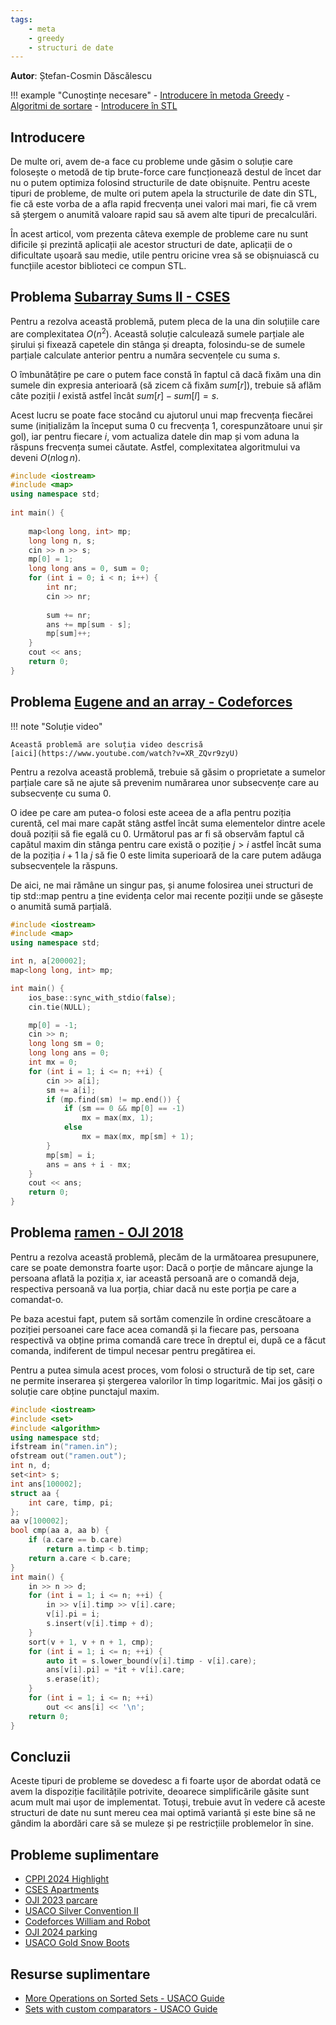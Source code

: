 ```yaml
---
tags:
    - meta
    - greedy
    - structuri de date
---
```


**Autor**: Ștefan-Cosmin Dăscălescu

!!! example "Cunoștințe necesare"
    - [Introducere în metoda Greedy](https://edu.roalgo.ro/usor/greedy/)
    - [Algoritmi de sortare](https://edu.roalgo.ro/usor/sorting/)
    - [Introducere în STL](https://edu.roalgo.ro/cppintro/stl/)

## Introducere

De multe ori, avem de-a face cu probleme unde găsim o soluție care folosește o
metodă de tip brute-force care funcționează destul de încet dar nu o putem
optimiza folosind structurile de date obișnuite. Pentru aceste tipuri de
probleme, de multe ori putem apela la structurile de date din STL, fie că este
vorba de a afla rapid frecvența unei valori mai mari, fie că vrem să ștergem o
anumită valoare rapid sau să avem alte tipuri de precalculări.

În acest articol, vom prezenta câteva exemple de probleme care nu sunt dificile
și prezintă aplicații ale acestor structuri de date, aplicații de o dificultate
ușoară sau medie, utile pentru oricine vrea să se obișnuiască cu funcțiile
acestor biblioteci ce compun STL.

## Problema [Subarray Sums II - CSES](https://cses.fi/problemset/task/1661)

Pentru a rezolva această problemă, putem pleca de la una din soluțiile care are
complexitatea $O(n^2)$. Această soluție calculează sumele parțiale ale șirului
și fixează capetele din stânga și dreapta, folosindu-se de sumele parțiale
calculate anterior pentru a număra secvențele cu suma $s$.

O îmbunătățire pe care o putem face constă în faptul că dacă fixăm una din
sumele din expresia anterioară (să zicem că fixăm $sum[r]$), trebuie să aflăm
câte poziții $l$ există astfel încât $sum[r] - sum[l] = s$.

Acest lucru se poate face stocând cu ajutorul unui map frecvența fiecărei sume
(inițializăm la început suma $0$ cu frecvența $1$, corespunzătoare unui șir
gol), iar pentru fiecare $i$, vom actualiza datele din map și vom aduna la
răspuns frecvența sumei căutate. Astfel, complexitatea algoritmului va deveni
$O(n \log n)$.

```cpp
#include <iostream>
#include <map>
using namespace std;
 
int main() {
    
    map<long long, int> mp;
    long long n, s;
    cin >> n >> s;
    mp[0] = 1;
    long long ans = 0, sum = 0;
    for (int i = 0; i < n; i++) {
        int nr;
        cin >> nr;
        
        sum += nr;
        ans += mp[sum - s];
        mp[sum]++;
    }
    cout << ans;
    return 0;
}
```

## Problema [Eugene and an array - Codeforces](https://codeforces.com/contest/1333/problem/C)

!!! note "Soluție video"

    Această problemă are soluția video descrisă
    [aici](https://www.youtube.com/watch?v=XR_ZQvr9zyU)

Pentru a rezolva această problemă, trebuie să găsim o proprietate a sumelor
parțiale care să ne ajute să prevenim numărarea unor subsecvențe care au
subsecvențe cu suma $0$.

O idee pe care am putea-o folosi este aceea de a afla pentru poziția curentă,
cel mai mare capăt stâng astfel încât suma elementelor dintre acele două poziții
să fie egală cu $0$. Următorul pas ar fi să observăm faptul că capătul maxim din
stânga pentru care există o poziție $j > i$ astfel încât suma de la poziția
$i+1$ la $j$ să fie $0$ este limita superioară de la care putem adăuga
subsecvențele la răspuns.

De aici, ne mai rămâne un singur pas, și anume folosirea unei structuri de tip
std::map pentru a ține evidența celor mai recente poziții unde se găsește o
anumită sumă parțială.

```cpp
#include <iostream>
#include <map>
using namespace std;

int n, a[200002];
map<long long, int> mp;

int main() {
    ios_base::sync_with_stdio(false);
    cin.tie(NULL);

    mp[0] = -1;
    cin >> n;
    long long sm = 0;
    long long ans = 0;
    int mx = 0;
    for (int i = 1; i <= n; ++i) {
        cin >> a[i];
        sm += a[i];
        if (mp.find(sm) != mp.end()) {
            if (sm == 0 && mp[0] == -1)
                mx = max(mx, 1);
            else
                mx = max(mx, mp[sm] + 1);
        }
        mp[sm] = i;
        ans = ans + i - mx;
    }
    cout << ans;
    return 0;
}
```

## Problema [ramen - OJI 2018](https://kilonova.ro/problems/24)

Pentru a rezolva această problemă, plecăm de la următoarea presupunere, care se
poate demonstra foarte ușor: Dacă o porție de mâncare ajunge la persoana aflată
la poziția $x$, iar această persoană are o comandă deja, respectiva persoană va
lua porția, chiar dacă nu este porția pe care a comandat-o.

Pe baza acestui fapt, putem să sortăm comenzile în ordine crescătoare a poziției
persoanei care face acea comandă și la fiecare pas, persoana respectivă va
obține prima comandă care trece în dreptul ei, după ce a făcut comanda,
indiferent de timpul necesar pentru pregătirea ei.

Pentru a putea simula acest proces, vom folosi o structură de tip set, care ne
permite inserarea și ștergerea valorilor în timp logaritmic. Mai jos găsiți o
soluție care obține punctajul maxim.

```cpp
#include <iostream>
#include <set>
#include <algorithm>
using namespace std;
ifstream in("ramen.in");
ofstream out("ramen.out");
int n, d;
set<int> s;
int ans[100002];
struct aa {
    int care, timp, pi;
};
aa v[100002];
bool cmp(aa a, aa b) {
    if (a.care == b.care)
        return a.timp < b.timp;
    return a.care < b.care;
}
int main() {
    in >> n >> d;
    for (int i = 1; i <= n; ++i) {
        in >> v[i].timp >> v[i].care;
        v[i].pi = i;
        s.insert(v[i].timp + d);
    }
    sort(v + 1, v + n + 1, cmp);
    for (int i = 1; i <= n; ++i) {
        auto it = s.lower_bound(v[i].timp - v[i].care);
        ans[v[i].pi] = *it + v[i].care;
        s.erase(it);
    }
    for (int i = 1; i <= n; ++i)
        out << ans[i] << '\n';
    return 0;
}
```

## Concluzii

Aceste tipuri de probleme se dovedesc a fi foarte ușor de abordat odată ce avem
la dispoziție facilitățile potrivite, deoarece simplificările găsite sunt acum
mult mai ușor de implementat. Totuși, trebuie avut în vedere că aceste structuri
de date nu sunt mereu cea mai optimă variantă și este bine să ne gândim la
abordări care să se muleze și pe restricțiile problemelor în sine.

## Probleme suplimentare

- [CPPI 2024 Highlight](https://kilonova.ro/problems/3268)
- [CSES Apartments](https://cses.fi/problemset/task/1084/)
- [OJI 2023 parcare](https://kilonova.ro/problems/500)
- [USACO Silver Convention II](https://usaco.org/index.php?page=viewproblem2&cpid=859)
- [Codeforces William and Robot](https://codeforces.com/gym/104002/problem/E)
- [OJI 2024 parking](https://kilonova.ro/problems/24)
- [USACO Gold Snow Boots](http://www.usaco.org/index.php?page=viewproblem2&cpid=813)

## Resurse suplimentare

- [More Operations on Sorted Sets - USACO Guide](https://usaco.guide/silver/intro-sorted-sets?lang=cpp)
- [Sets with custom comparators - USACO Guide](https://usaco.guide/silver/custom-cpp-stl)